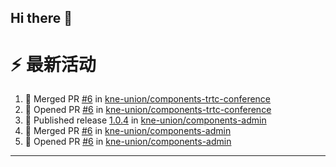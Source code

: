 ## Hi there 👋

<!--

**Here are some ideas to get you started:**

🙋‍♀️ A short introduction - what is your organization all about?
🌈 Contribution guidelines - how can the community get involved?
👩‍💻 Useful resources - where can the community find your docs? Is there anything else the community should know?
🍿 Fun facts - what does your team eat for breakfast?
🧙 Remember, you can do mighty things with the power of [Markdown](https://docs.github.com/github/writing-on-github/getting-started-with-writing-and-formatting-on-github/basic-writing-and-formatting-syntax)
-->


# ⚡ 最新活动

<!--START_SECTION:activity-->
1. 🎉 Merged PR [#6](https://github.com/kne-union/components-trtc-conference/pull/6) in [kne-union/components-trtc-conference](https://github.com/kne-union/components-trtc-conference)
2. 💪 Opened PR [#6](https://github.com/kne-union/components-trtc-conference/pull/6) in [kne-union/components-trtc-conference](https://github.com/kne-union/components-trtc-conference)
3. 🚀 Published release [1.0.4](https://github.com/kne-union/components-admin/releases/tag/1.0.4) in [kne-union/components-admin](https://github.com/kne-union/components-admin)
4. 🎉 Merged PR [#6](https://github.com/kne-union/components-admin/pull/6) in [kne-union/components-admin](https://github.com/kne-union/components-admin)
5. 💪 Opened PR [#6](https://github.com/kne-union/components-admin/pull/6) in [kne-union/components-admin](https://github.com/kne-union/components-admin)
<!--END_SECTION:activity-->

---
